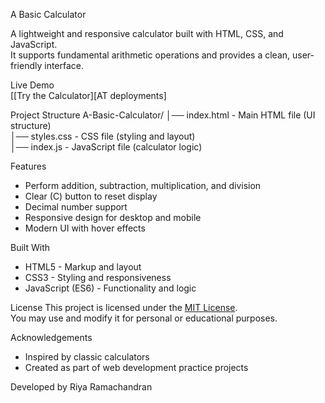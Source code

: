  A Basic Calculator

A lightweight and responsive calculator built with HTML, CSS, and JavaScript.  
It supports fundamental arithmetic operations and provides a clean, user-friendly interface.
 
 Live Demo  
[[Try the Calculator][AT deployments]

Project Structure
A-Basic-Calculator/
│── index.html   - Main HTML file (UI structure)  
│── styles.css   - CSS file (styling and layout)  
│── index.js     - JavaScript file (calculator logic)  

Features
- Perform addition, subtraction, multiplication, and division  
- Clear (C) button to reset display  
- Decimal number support  
- Responsive design for desktop and mobile  
- Modern UI with hover effects  

Built With
- HTML5 - Markup and layout  
- CSS3 - Styling and responsiveness  
- JavaScript (ES6) - Functionality and logic  

License
This project is licensed under the [MIT License](LICENSE).  
You may use and modify it for personal or educational purposes.  

Acknowledgements
- Inspired by classic calculators  
- Created as part of web development practice projects  

Developed by Riya Ramachandran
